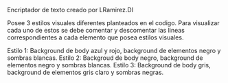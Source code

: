 Encriptador de texto creado por LRamirez.DI

Posee 3 estilos visuales diferentes planteados en el codigo. 
Para visualizar cada uno de estos se debe comentar y descomentar las lineas correspondientes a cada elemento que posea estilos visuales.

Estilo 1: Background de body azul y rojo, background de elementos negro y sombras blancas.
Estilo 2: Backgroud de body negro, background de elementos negro y sombras blancas.
Estilo 3: Background de body gris, background de elementos gris claro y sombras negras.
